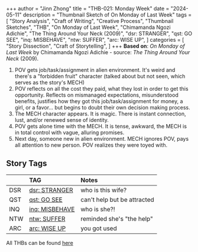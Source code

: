 +++
author = "Jinn Zhong"
title = "THB-021: Monday Week"
date = "2024-05-11"
description = "Thumbnail Sketch of On Monday of Last Week"
tags = [
    "Story Analysis",
    "Craft of Writing",
    "Creative Process",
    "Thumbnail Sketches",
    "THB",
    "On Monday of Last Week",
    "Chimamanda Ngozi Adichie",
    "The Thing Around Your Neck (2009)",
    "dsr: STRANGER",
    "qst: GO SEE",
    "inq: MISBEHAVE",
    "ntw: SUFFER",
    "arc: WISE UP",
]
categories = [
    "Story Dissection",
    "Craft of Storytelling",
]
+++
**Based on**: _On Monday of Last Week_ by Chimamanda Ngozi Adichie - source: _The Thing Around Your Neck_ (2009).

1. POV gets job/task/assignment in alien environment. It's weird and there's a "forbidden fruit" character (talked about but not seen, which serves as the story's MECH)
2. POV reflects on all the cost they paid, what they lost in order to get this opportunity. Reflects on mismanaged expectations, misunderstood benefits, justifies how they got this job/task/assignment for money, a girl, or a favor... but begins to doubt their own decision making process.
3. The MECH character appears. It is magic. There is instant connection, lust, and/or renewed sense of identity.
4. POV gets alone time with the MECH. It is tense, awkward, the MECH is in total control with vague, alluring promises.
5. Next day, someone new in alien environment. MECH ignores POV, pays all attention to new person. POV realizes they were toyed with.

## Story Tags

| |TAG|Notes|
|:---|:---|:---|
|DSR|[dsr: STRANGER](https://journal.jinnzhong.com/tags/dsr-stranger/)|who is this wife?|
|QST|[qst: GO SEE](https://journal.jinnzhong.com/tags/qst-go-see/)|can't help but be attracted|
|INQ|[inq: MISBEHAVE](https://journal.jinnzhong.com/tags/inq-misbehave/)|who is she?!|
|NTW|[ntw: SUFFER](https://journal.jinnzhong.com/tags/ntw-suffer/)|reminded she's "the help"|
|ARC|[arc: WISE UP](https://journal.jinnzhong.com/tags/arc-wise-up/)|you got used|

All THBs can be found [here](https://journal.jinnzhong.com/tags/thb/)
